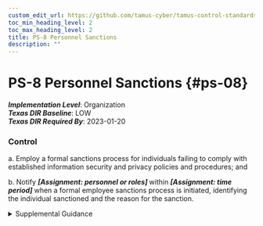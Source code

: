 ```yaml
---
custom_edit_url: https://github.com/tamus-cyber/tamus-control-standards/tree/main/content/tamus.edu/TAMUS_profile.xml
toc_min_heading_level: 2
toc_max_heading_level: 2
title: PS-8 Personnel Sanctions
description: ""
---
```


# PS-8 Personnel Sanctions {#ps-08}

_**Implementation Level**_: Organization\
_**Texas DIR Baseline**_: LOW\
_**Texas DIR Required By**_: 2023-01-20

### Control

a. Employ a formal sanctions process for individuals failing to comply with established information security and privacy policies and procedures; and

b. Notify <strong title="ps-08_odp.01"> <em>[Assignment: personnel or roles]</em> </strong> within <strong title="ps-08_odp.02"> <em>[Assignment: time period]</em> </strong> when a formal employee sanctions process is initiated, identifying the individual sanctioned and the reason for the sanction.

<details>
  <summary>Supplemental Guidance</summary>

Organizational sanctions reflect applicable laws, executive orders, directives, regulations, policies, standards, and guidelines. Sanctions processes are described in access agreements and can be included as part of general personnel policies for organizations and/or specified in security and privacy policies. Organizations consult with the Office of the General Counsel regarding matters of employee sanctions.

</details>

